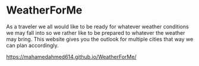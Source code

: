 # WeatherForMe
As a traveler we all would like to be ready for whatever weather conditions we may fall into so we rather like to be prepared to whatever the weather may bring. This website gives you the outlook for multiple cities that way we can plan accordingly. 

https://mahamedahmed614.github.io/WeatherForMe/


